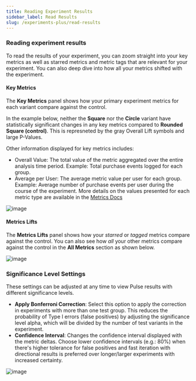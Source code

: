 ```yaml
---
title: Reading Experiment Results
sidebar_label: Read Results
slug: /experiments-plus/read-results
---
```



### Reading experiment results

To read the results of your experiment, you can zoom straight into your key metrics as well as starred metrics and metric tags that are relevant for your experiment. 
You can also deep dive into how all your metrics shifted with the experiment.   

#### Key Metrics
The **Key Metrics** panel shows how your primary experiment metrics for each variant compare against the control.

In the example below, neither the **Square** nor the **Circle** variant have statistically significant changes in any key metrics compared to **Rounded Square (control)**. This is represneted by the gray Overall Lift symbols and large P-Values.

Other information displayed for key metrics includes:
* Overall Value: The total value of the metric aggregated over the entire analysis time period. Example: Total purchase events logged for each group.
* Average per User: The average metric value per user for each group.  Example: Average number of purchase events per user during the course of the experiment. 
More details on the values presented for each metric type are available in the [Metrics Docs](https://docs.statsig.com/metrics)
   
![image](https://user-images.githubusercontent.com/90343952/160920867-d77173f7-1996-41ad-a1ae-c506423bb70b.png)


#### Metrics Lifts
The **Metrics Lifts** panel shows how your *starred* or *tagged* metrics compare against the control. You can also see how *all* your other metrics compare against the control in the **All Metrics** section as shown below.
 

![image](https://user-images.githubusercontent.com/1315028/148863304-7fed87d0-b9e5-43de-84b3-b70cc08c2d62.png)

### Significance Level Settings

These settings can be adjusted at any time to view Pulse results with different significance levels.  

* **Apply Bonferroni Correction**: Select this option to apply the correction in experiments with more than one test group. This reduces the probability of Type I errors (false positives) by adjusting the significance level alpha, which will be divided by the number of test variants in the experiment.
* **Confidence Interval**: Changes the confidence interval displayed with the metric deltas.  Choose lower confidence intervals (e.g.: 80%) when there's higher tolerance for false positives and fast iteration with directional results is preferred over longer/larger experiments with increased certainty.


![image](https://user-images.githubusercontent.com/90343952/149221247-f78d382d-49e1-4a52-bcb5-02e8ad2121d8.png)


   

